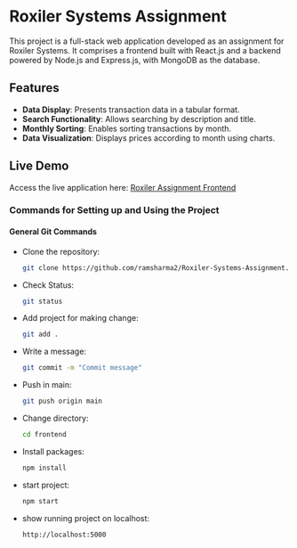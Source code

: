 
# Roxiler Systems Assignment

This project is a full-stack web application developed as an assignment for Roxiler Systems. It comprises a frontend built with React.js and a backend powered by Node.js and Express.js, with MongoDB as the database.

## Features

- **Data Display**: Presents transaction data in a tabular format.
- **Search Functionality**: Allows searching by description and title.
- **Monthly Sorting**: Enables sorting transactions by month.
- **Data Visualization**: Displays prices according to month using charts.

## Live Demo

Access the live application here: [Roxiler Assignment Frontend](https://roxiler-assignment-frontend.vercel.app/)

### Commands for Setting up and Using the Project

#### General Git Commands

- Clone the repository:
  ```bash
  git clone https://github.com/ramsharma2/Roxiler-Systems-Assignment.git
- Check Status:
  ```bash
  git status
- Add project for making change:
  ```bash
  git add .
- Write a message:
  ```bash
  git commit -m "Commit message"
- Push in main:
  ```bash
  git push origin main
- Change directory:
  ```bash
  cd frontend
- Install packages:
  ```bash
  npm install
- start project:
  ```bash
  npm start
- show running project on localhost:
  ```bash
  http://localhost:5000
